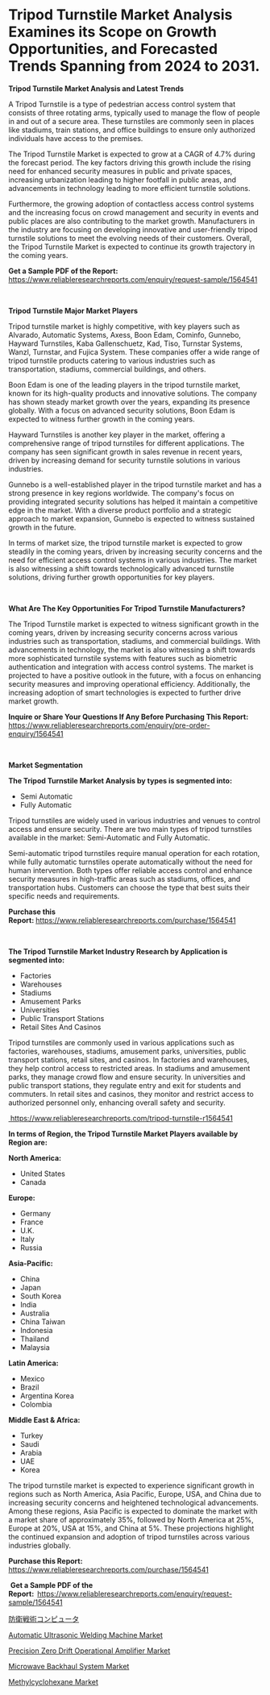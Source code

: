 <p><h1>Tripod Turnstile Market Analysis Examines its Scope on Growth Opportunities, and Forecasted Trends Spanning from 2024 to 2031.</h1></p><p><strong>Tripod Turnstile Market Analysis and Latest Trends</strong></p>
<p><p>A Tripod Turnstile is a type of pedestrian access control system that consists of three rotating arms, typically used to manage the flow of people in and out of a secure area. These turnstiles are commonly seen in places like stadiums, train stations, and office buildings to ensure only authorized individuals have access to the premises. </p><p>The Tripod Turnstile Market is expected to grow at a CAGR of 4.7% during the forecast period. The key factors driving this growth include the rising need for enhanced security measures in public and private spaces, increasing urbanization leading to higher footfall in public areas, and advancements in technology leading to more efficient turnstile solutions. </p><p>Furthermore, the growing adoption of contactless access control systems and the increasing focus on crowd management and security in events and public places are also contributing to the market growth. Manufacturers in the industry are focusing on developing innovative and user-friendly tripod turnstile solutions to meet the evolving needs of their customers. Overall, the Tripod Turnstile Market is expected to continue its growth trajectory in the coming years.</p></p>
<p><strong>Get a Sample PDF of the Report:&nbsp;</strong> <a href="https://www.reliableresearchreports.com/enquiry/request-sample/1564541">https://www.reliableresearchreports.com/enquiry/request-sample/1564541</a></p>
<p>&nbsp;</p>
<p><strong>Tripod Turnstile Major Market Players</strong></p>
<p><p>Tripod turnstile market is highly competitive, with key players such as Alvarado, Automatic Systems, Axess, Boon Edam, Cominfo, Gunnebo, Hayward Turnstiles, Kaba Gallenschuetz, Kad, Tiso, Turnstar Systems, Wanzl, Turnstar, and Fujica System. These companies offer a wide range of tripod turnstile products catering to various industries such as transportation, stadiums, commercial buildings, and others.</p><p>Boon Edam is one of the leading players in the tripod turnstile market, known for its high-quality products and innovative solutions. The company has shown steady market growth over the years, expanding its presence globally. With a focus on advanced security solutions, Boon Edam is expected to witness further growth in the coming years.</p><p>Hayward Turnstiles is another key player in the market, offering a comprehensive range of tripod turnstiles for different applications. The company has seen significant growth in sales revenue in recent years, driven by increasing demand for security turnstile solutions in various industries.</p><p>Gunnebo is a well-established player in the tripod turnstile market and has a strong presence in key regions worldwide. The company's focus on providing integrated security solutions has helped it maintain a competitive edge in the market. With a diverse product portfolio and a strategic approach to market expansion, Gunnebo is expected to witness sustained growth in the future.</p><p>In terms of market size, the tripod turnstile market is expected to grow steadily in the coming years, driven by increasing security concerns and the need for efficient access control systems in various industries. The market is also witnessing a shift towards technologically advanced turnstile solutions, driving further growth opportunities for key players.</p></p>
<p>&nbsp;</p>
<p><strong>What Are The Key Opportunities For Tripod Turnstile Manufacturers?</strong></p>
<p><p>The Tripod Turnstile market is expected to witness significant growth in the coming years, driven by increasing security concerns across various industries such as transportation, stadiums, and commercial buildings. With advancements in technology, the market is also witnessing a shift towards more sophisticated turnstile systems with features such as biometric authentication and integration with access control systems. The market is projected to have a positive outlook in the future, with a focus on enhancing security measures and improving operational efficiency. Additionally, the increasing adoption of smart technologies is expected to further drive market growth.</p></p>
<p><strong>Inquire or Share Your Questions If Any Before Purchasing This Report:</strong> <a href="https://www.reliableresearchreports.com/enquiry/pre-order-enquiry/1564541">https://www.reliableresearchreports.com/enquiry/pre-order-enquiry/1564541</a></p>
<p>&nbsp;</p>
<p><strong>Market Segmentation</strong></p>
<p><strong>The Tripod Turnstile Market Analysis by types is segmented into:</strong></p>
<p><ul><li>Semi Automatic</li><li>Fully Automatic</li></ul></p>
<p><p>Tripod turnstiles are widely used in various industries and venues to control access and ensure security. There are two main types of tripod turnstiles available in the market: Semi-Automatic and Fully Automatic. </p><p>Semi-automatic tripod turnstiles require manual operation for each rotation, while fully automatic turnstiles operate automatically without the need for human intervention. Both types offer reliable access control and enhance security measures in high-traffic areas such as stadiums, offices, and transportation hubs. Customers can choose the type that best suits their specific needs and requirements.</p></p>
<p><strong>Purchase this Report:&nbsp;</strong><a href="https://www.reliableresearchreports.com/purchase/1564541">https://www.reliableresearchreports.com/purchase/1564541</a></p>
<p>&nbsp;</p>
<p><strong>The Tripod Turnstile Market Industry Research by Application is segmented into:</strong></p>
<p><ul><li>Factories</li><li>Warehouses</li><li>Stadiums</li><li>Amusement Parks</li><li>Universities</li><li>Public Transport Stations</li><li>Retail Sites And Casinos</li></ul></p>
<p><p>Tripod turnstiles are commonly used in various applications such as factories, warehouses, stadiums, amusement parks, universities, public transport stations, retail sites, and casinos. In factories and warehouses, they help control access to restricted areas. In stadiums and amusement parks, they manage crowd flow and ensure security. In universities and public transport stations, they regulate entry and exit for students and commuters. In retail sites and casinos, they monitor and restrict access to authorized personnel only, enhancing overall safety and security.</p></p>
<p><a href="https://www.reliableresearchreports.com/tripod-turnstile-r1564541">&nbsp;https://www.reliableresearchreports.com/tripod-turnstile-r1564541</a></p>
<p><strong>In terms of Region, the Tripod Turnstile Market Players available by Region are:</strong></p>
<p>
    <p> <strong> North America: </strong>
        <ul>
            <li>United States</li>
            <li>Canada</li>
        </ul>
        </p> 
    <p> <strong> Europe: </strong>
        <ul>
            <li>Germany</li>
            <li>France</li>
            <li>U.K.</li>
            <li>Italy</li>
            <li>Russia</li>
        </ul>
        </p> 
    <p> <strong> Asia-Pacific: </strong>
        <ul>
            <li>China</li>
            <li>Japan</li>
            <li>South Korea</li>
            <li>India</li>
            <li>Australia</li>
            <li>China Taiwan</li>
            <li>Indonesia</li>
            <li>Thailand</li>
            <li>Malaysia</li>
        </ul>
        </p> 
    <p> <strong> Latin America: </strong>
        <ul>
            <li>Mexico</li>
            <li>Brazil</li>
            <li>Argentina Korea</li>
            <li>Colombia</li>
        </ul>
        </p> 
    <p> <strong> Middle East & Africa: </strong>
        <ul>
            <li>Turkey</li>
            <li>Saudi</li>
            <li>Arabia</li>
            <li>UAE</li>
            <li>Korea</li>
        </ul>
    </p>
    </p>
<p><p>The tripod turnstile market is expected to experience significant growth in regions such as North America, Asia Pacific, Europe, USA, and China due to increasing security concerns and heightened technological advancements. Among these regions, Asia Pacific is expected to dominate the market with a market share of approximately 35%, followed by North America at 25%, Europe at 20%, USA at 15%, and China at 5%. These projections highlight the continued expansion and adoption of tripod turnstiles across various industries globally.</p></p>
<p><strong>Purchase this Report: </strong><a href="https://www.reliableresearchreports.com/purchase/1564541">https://www.reliableresearchreports.com/purchase/1564541</a></p>
<p>&nbsp;<strong>Get a Sample PDF of the Report:&nbsp;&nbsp;</strong><a href="https://www.reliableresearchreports.com/enquiry/request-sample/1564541">https://www.reliableresearchreports.com/enquiry/request-sample/1564541</a></p>
<p><strong></strong></p>
<p><p><a href="https://github.com/vlcostes/Market-Research-Report-List-1/blob/main/796708727115.md">防衛戦術コンピュータ</a></p><p><a href="https://github.com/brentleyjimmiealvaradoz4l1rea/Market-Research-Report-List-2/blob/main/automatic-ultrasonic-welding-machine-market.md">Automatic Ultrasonic Welding Machine Market</a></p><p><a href="https://www.linkedin.com/pulse/precision-zero-drift-operational-amplifier-market-report-reveals-7sdvf?trackingId=x64JM7FCLGd%2Bf6uIMW%2FdoA%3D%3D">Precision Zero Drift Operational Amplifier Market</a></p><p><a href="https://github.com/Angelnienowdseej3e45z3p8c/Market-Research-Report-List-2/blob/main/microwave-backhaul-system-market.md">Microwave Backhaul System Market</a></p><p><a href="https://issuu.com/reportprime-2/docs/methylcyclohexane-market-size-2030.pptx">Methylcyclohexane Market</a></p></p>